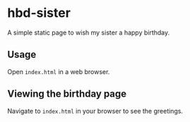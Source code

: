 # hbd-sister

A simple static page to wish my sister a happy birthday.

## Usage
Open `index.html` in a web browser.

## Viewing the birthday page
Navigate to `index.html` in your browser to see the greetings.
